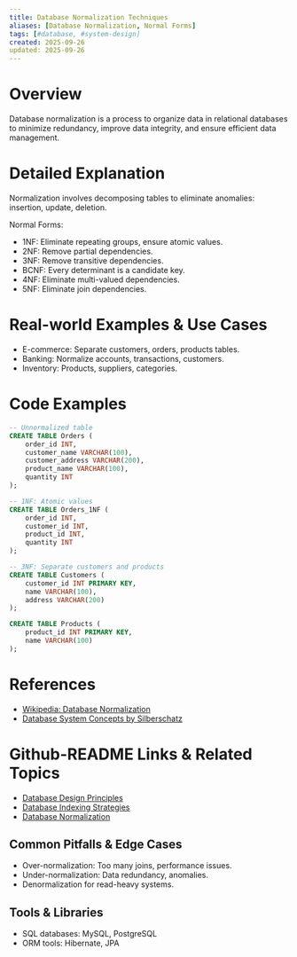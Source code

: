 ```yaml
---
title: Database Normalization Techniques
aliases: [Database Normalization, Normal Forms]
tags: [#database, #system-design]
created: 2025-09-26
updated: 2025-09-26
---
```


# Overview

Database normalization is a process to organize data in relational databases to minimize redundancy, improve data integrity, and ensure efficient data management.

# Detailed Explanation

Normalization involves decomposing tables to eliminate anomalies: insertion, update, deletion.

Normal Forms:
- 1NF: Eliminate repeating groups, ensure atomic values.
- 2NF: Remove partial dependencies.
- 3NF: Remove transitive dependencies.
- BCNF: Every determinant is a candidate key.
- 4NF: Eliminate multi-valued dependencies.
- 5NF: Eliminate join dependencies.

# Real-world Examples & Use Cases

- E-commerce: Separate customers, orders, products tables.
- Banking: Normalize accounts, transactions, customers.
- Inventory: Products, suppliers, categories.

# Code Examples

```sql
-- Unnormalized table
CREATE TABLE Orders (
    order_id INT,
    customer_name VARCHAR(100),
    customer_address VARCHAR(200),
    product_name VARCHAR(100),
    quantity INT
);

-- 1NF: Atomic values
CREATE TABLE Orders_1NF (
    order_id INT,
    customer_id INT,
    product_id INT,
    quantity INT
);

-- 3NF: Separate customers and products
CREATE TABLE Customers (
    customer_id INT PRIMARY KEY,
    name VARCHAR(100),
    address VARCHAR(200)
);

CREATE TABLE Products (
    product_id INT PRIMARY KEY,
    name VARCHAR(100)
);
```

# References

- [Wikipedia: Database Normalization](https://en.wikipedia.org/wiki/Database_normalization)
- [Database System Concepts by Silberschatz](https://www.amazon.com/Database-System-Concepts-Abraham-Silberschatz/dp/0073523321)

# Github-README Links & Related Topics

- [Database Design Principles](./database-design-principles/README.md)
- [Database Indexing Strategies](./database-indexing-strategies/README.md)
- [Database Normalization](./database-normalization/README.md)

## Common Pitfalls & Edge Cases

- Over-normalization: Too many joins, performance issues.
- Under-normalization: Data redundancy, anomalies.
- Denormalization for read-heavy systems.

## Tools & Libraries

- SQL databases: MySQL, PostgreSQL
- ORM tools: Hibernate, JPA

